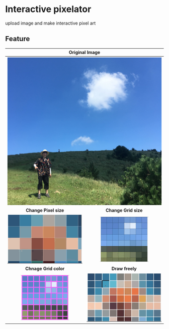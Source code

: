 # Interactive pixelator

upload image and make interactive pixel art

## Feature

<table width='500px' >
<tr>
<th colspan="2">Original Image</th>
</tr>
<tr>
<th colspan="2">
<img src="./images/original.jpg"/></th>
</tr>
<tr>
<td align="center"><strong>Change Pixel size</strong></td>
<td align="center"><strong>Change Grid size</strong></td>
</tr>
<tr>
<td align="center">
<img src="./images/pixelsize1.gif">
</td>
<td align="center">
<img src="./images/gridsize1.gif">
</td>
</tr>
<tr>
<td align="center"><strong>Chnage Grid color</strong></td>
<td align="center"><strong>Draw freely</strong></td>
</tr>
<tr>
<td align="center">
<img src="./images/gridcolor1.gif">
</td>
<td align="center">
<img src="./images/drawing1.gif">
</td>
</tr>
</table>
